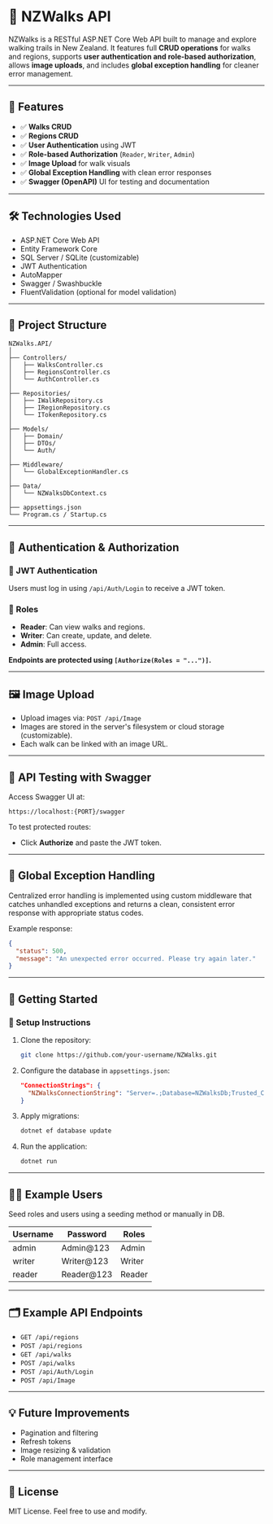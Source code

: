 # 🌄 NZWalks API

NZWalks is a RESTful ASP.NET Core Web API built to manage and explore walking trails in New Zealand. It features full **CRUD operations** for walks and regions, supports **user authentication and role-based authorization**, allows **image uploads**, and includes **global exception handling** for cleaner error management.

---

## 📌 Features

- ✅ **Walks CRUD**
- ✅ **Regions CRUD**
- ✅ **User Authentication** using JWT
- ✅ **Role-based Authorization** (`Reader`, `Writer`, `Admin`)
- ✅ **Image Upload** for walk visuals
- ✅ **Global Exception Handling** with clean error responses
- ✅ **Swagger (OpenAPI)** UI for testing and documentation

---

## 🛠️ Technologies Used

- ASP.NET Core Web API
- Entity Framework Core
- SQL Server / SQLite (customizable)
- JWT Authentication
- AutoMapper
- Swagger / Swashbuckle
- FluentValidation (optional for model validation)

---

## 📂 Project Structure

```
NZWalks.API/
│
├── Controllers/
│   ├── WalksController.cs
│   ├── RegionsController.cs
│   └── AuthController.cs
│
├── Repositories/
│   ├── IWalkRepository.cs
│   ├── IRegionRepository.cs
│   └── ITokenRepository.cs
│
├── Models/
│   ├── Domain/
│   ├── DTOs/
│   └── Auth/
│
├── Middleware/
│   └── GlobalExceptionHandler.cs
│
├── Data/
│   └── NZWalksDbContext.cs
│
├── appsettings.json
└── Program.cs / Startup.cs
```

---

## 🔐 Authentication & Authorization

### 🔑 JWT Authentication
Users must log in using `/api/Auth/Login` to receive a JWT token.

### 👥 Roles
- **Reader**: Can view walks and regions.
- **Writer**: Can create, update, and delete.
- **Admin**: Full access.

**Endpoints are protected using `[Authorize(Roles = "...")]`.**

---

## 🖼️ Image Upload

- Upload images via: `POST /api/Image`
- Images are stored in the server's filesystem or cloud storage (customizable).
- Each walk can be linked with an image URL.

---

## 🧪 API Testing with Swagger

Access Swagger UI at:
```
https://localhost:{PORT}/swagger
```

To test protected routes:
- Click **Authorize** and paste the JWT token.

---

## 🧱 Global Exception Handling

Centralized error handling is implemented using custom middleware that catches unhandled exceptions and returns a clean, consistent error response with appropriate status codes.

Example response:
```json
{
  "status": 500,
  "message": "An unexpected error occurred. Please try again later."
}
```

---

## 🚀 Getting Started

### 🔧 Setup Instructions

1. Clone the repository:
   ```bash
   git clone https://github.com/your-username/NZWalks.git
   ```

2. Configure the database in `appsettings.json`:
   ```json
   "ConnectionStrings": {
     "NZWalksConnectionString": "Server=.;Database=NZWalksDb;Trusted_Connection=True;"
   }
   ```

3. Apply migrations:
   ```bash
   dotnet ef database update
   ```

4. Run the application:
   ```bash
   dotnet run
   ```

---

## 🧑‍💻 Example Users

Seed roles and users using a seeding method or manually in DB.

| Username  | Password     | Roles   |
|-----------|--------------|---------|
| admin     | Admin@123    | Admin   |
| writer    | Writer@123   | Writer  |
| reader    | Reader@123   | Reader  |

---

## 🗂️ Example API Endpoints

- `GET /api/regions`
- `POST /api/regions`
- `GET /api/walks`
- `POST /api/walks`
- `POST /api/Auth/Login`
- `POST /api/Image`

---

## 💡 Future Improvements

- Pagination and filtering
- Refresh tokens
- Image resizing & validation
- Role management interface

---

## 📃 License

MIT License. Feel free to use and modify.
